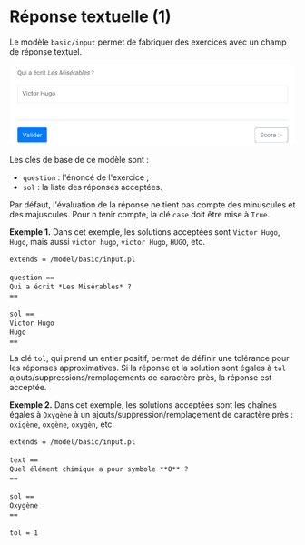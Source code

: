 # Réponse textuelle (1)

Le modèle `basic/input` permet de fabriquer des exercices avec un champ de réponse textuel.

![](input.png)

Les clés de base de ce modèle sont :

  * `question` : l'énoncé de l'exercice ;
  * `sol` : la liste des réponses acceptées.

Par défaut, l'évaluation de la réponse ne tient pas compte des minuscules et des majuscules. Pour n tenir compte, la clé `case` doit être mise à `True`.

**Exemple 1.** Dans cet exemple, les solutions acceptées sont `Victor Hugo`, `Hugo`, mais aussi `victor hugo`, `victor Hugo`, `HUGO`, etc.

```
extends = /model/basic/input.pl

question ==
Qui a écrit *Les Misérables* ?
==

sol ==
Victor Hugo
Hugo
==
```

La clé `tol`, qui prend un entier positif, permet de définir une tolérance pour les réponses approximatives. Si la réponse et la solution sont égales à `tol` ajouts/suppressions/remplaçements de caractère près, la réponse est acceptée.

**Exemple 2.** Dans cet exemple, les solutions acceptées sont les chaînes égales à `Oxygène` à un ajouts/suppression/remplaçement de caractère près : `oxigène`, `oxgène`, `oxygèn`, etc.

~~~
extends = /model/basic/input.pl

text ==
Quel élément chimique a pour symbole **O** ?
==

sol ==
Oxygène
==

tol = 1
~~~
